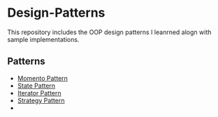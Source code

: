 # Design-Patterns

This repository includes the OOP design patterns I leanrned alogn with sample implementations.

## Patterns
- [Momento Pattern](https://github.com/otogan/Design-Patterns/tree/master/DesignPatterns/src/com/onurtogan/designpatterns/momento)
- [State Pattern](https://github.com/otogan/Design-Patterns/tree/master/DesignPatterns/src/com/onurtogan/designpatterns/state)
- [Iterator Pattern](https://github.com/otogan/Design-Patterns/tree/master/DesignPatterns/src/com/onurtogan/designpatterns/iterator)
- [Strategy Pattern](https://github.com/otogan/Design-Patterns/tree/master/DesignPatterns/src/com/onurtogan/designpatterns/strategy)
- 
